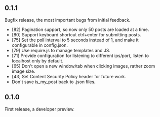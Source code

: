 0.1.1
-----

Bugfix release, the most important bugs from initial feedback.

* [82] Pagination support, so now only 50 posts are loaded at a time.
* [80] Support keyboard shortcut ctrl+enter for submitting posts.
* [75] Set the poll interval to 5 seconds instead of 1, and make it configurable in config.json.
* [79] Use require.js to manage templates and JS.
* [71] Provide configuration for listening to different ips/port, listen to localhost only by default.
* [65] Don't open a new window/tab when clicking images, rather zoom image size.
* [43] Set Content Security Policy header for future work.
* Don't save is_my_post back to .json files.

0.1.0
-----

First release, a developer preview.
